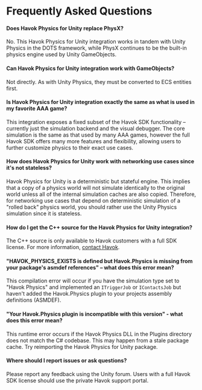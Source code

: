 # Frequently Asked Questions

#### Does Havok Physics for Unity replace PhysX?
No. This Havok Physics for Unity integration works in tandem with Unity Physics in the DOTS framework, while PhysX continues to be the built-in physics engine used by Unity GameObjects.

#### Can Havok Physics for Unity integration work with GameObjects?
Not directly. As with Unity Physics, they must be converted to ECS entities first.

#### Is Havok Physics for Unity integration exactly the same as what is used in my favorite AAA game?
This integration exposes a fixed subset of the Havok SDK functionality – currently just the simulation backend and the visual debugger.
The core simulation is the same as that used by many AAA games, however the full Havok SDK offers many more features and flexibility, allowing users to further customize physics to their exact use cases.

#### How does Havok Physics for Unity work with networking use cases since it's not stateless?
Havok Physics for Unity is a deterministic but stateful engine.
This implies that a copy of a physics world will not simulate identically to the original world unless all of the internal simulation caches are also copied.
Therefore, for networking use cases that depend on deterministic simulation of a "rolled back" physics world, you should rather use the Unity Physics simulation since it is stateless.

#### How do I get the C++ source for the Havok Physics for Unity integration?
The C++ source is only available to Havok customers with a full SDK license.
For more information, [contact Havok](mailto:hkunitysales@microsoft.com).

#### "HAVOK_PHYSICS_EXISTS is defined but Havok.Physics is missing from your package's asmdef references" – what does this error mean?
This compilation error will occur if you have the simulation type set to "Havok Physics" and implemented an `ITriggerJob` or `IContactsJob` but haven't added the Havok.Physics plugin to your projects assembly definitions (ASMDEF).

#### "Your Havok.Physics plugin is incompatible with this version" - what does this error mean?
This runtime error occurs if the Havok Physics DLL in the Plugins directory does not match the C# codebase.
This may happen from a stale package cache. Try reimporting the Havok Physics for Unity package.

#### Where should I report issues or ask questions?
Please report any feedback using the Unity forum.
Users with a full Havok SDK license should use the private Havok support portal.
